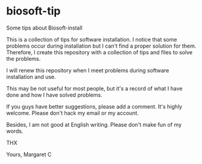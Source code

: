 # biosoft-tip
Some tips about Biosoft-install

This is a collection of tips for software installation.
I notice that some problems occur during installation but I can't find a proper solution for them.
Therefore, I create this repository with a collection of tips and files to solve the problems.

I will renew this repository when I meet problems during software installation and use.

This may be not useful for most people, but it's a record of what I have done and how I have solved problems.

If you guys have better suggestions, please add a comment. It's highly welcome.
Please don't hack my email or my account.

Besides, I am not good at English writing. Please don't make fun of my words.

THX

Yours,
Margaret C

